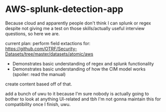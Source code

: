 # AWS-splunk-detection-app
Because cloud and apparently people don't think I can splunk or regex despite not giving me a test on those skills/actually useful interview questions, so here we are.

current plan:
perform field extactions for:
https://github.com/OTRF/Security-Datasets/tree/master/datasets/atomic/aws

- Demonstrates basic understanding of regex and splunk functionality
- Demonstrates basic understanding of how the CIM model works (spoiler: read the manual)

create content based off of that.


add a bunch of uwu to it because I'm sure nobody is actually going to bother to look at anything UI-related and tbh I'm not gonna maintain this for compatibility once I finish, uwu.
